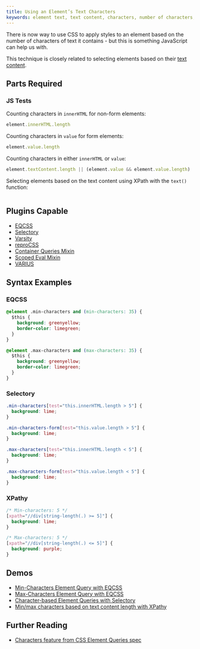 ```yaml
---
title: Using an Element’s Text Characters
keywords: element text, text content, characters, number of characters, chars, number of chars, text length, innerHTML
---
```


There is now way to use CSS to apply styles to an element based on the number of characters of text it contains - but this is something JavaScript can help us with.

This technique is closely related to selecting elements based on their [text content](text-content.html).

## Parts Required

### JS Tests

Counting characters in `innerHTML` for non-form elements:

```javascript
element.innerHTML.length
```

Counting characters in `value` for form elements:

```javascript
element.value.length
```

Counting characters in either `innerHTML` or `value`:

```javascript
element.textContent.length || (element.value && element.value.length) || 0
```

Selecting elements based on the text content using XPath with the `text()` function:

```

```

## Plugins Capable

- [EQCSS](../plugins/eqcss.html)
- [Selectory](../plugins/selectory.html)
- [Varsity](../plugins/varsity.html)
- [reproCSS](../plugins/reprocss.html)
- [Container Queries Mixin](../plugins/container-queries-mixin.html)
- [Scoped Eval Mixin](../plugins/scoped-eval-mixin.html)
- [VARIUS](../plugins/varius.html)

## Syntax Examples

### EQCSS

```css
@element .min-characters and (min-characters: 35) {
  $this {
    background: greenyellow;
    border-color: limegreen;
  }
}

@element .max-characters and (max-characters: 35) {
  $this {
    background: greenyellow;
    border-color: limegreen;
  }
}
```

### Selectory 

```css
.min-characters[test="this.innerHTML.length > 5"] {
  background: lime;
}

.min-characters-form[test="this.value.length > 5"] {
  background: lime;
}

.max-characters[test="this.innerHTML.length < 5"] {
  background: lime;
}

.max-characters-form[test="this.value.length < 5"] {
  background: lime;
}
```

### XPathy

```css
/* Min-characters: 5 */
[xpath="//div[string-length(.) >= 5]"] {
  background: lime;
}

/* Max-characters: 5 */
[xpath="//div[string-length(.) <= 5]"] {
  background: purple;
}
```

## Demos

- [Min-Characters Element Query with EQCSS](https://codepen.io/tomhodgins/pen/OXMVMB)
- [Max-Characters Element Query with EQCSS](https://codepen.io/tomhodgins/pen/MeKwyY)
- [Character-based Element Queries with Selectory](https://codepen.io/tomhodgins/pen/ZKmXXw)
- [Min/max characters based on text content length with XPathy](https://codepen.io/tomhodgins/pen/awzOqe)

## Further Reading

- [Characters feature from CSS Element Queries spec](https://tomhodgins.github.io/element-queries-spec/element-queries.html#characters)